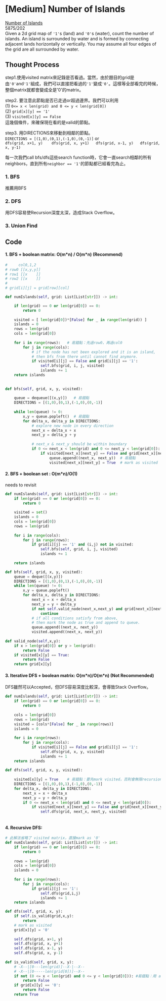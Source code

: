 # \[Medium\] Number of Islands

[Number of Islands](https://leetcode.com/problems/number-of-islands/)  
5875/202  
Given a 2d grid map of `'1'`s \(land\) and `'0'`s \(water\), count the number of islands. An island is surrounded by water and is formed by connecting adjacent lands horizontally or vertically. You may assume all four edges of the grid are all surrounded by water.

## Thought Process

step1.使用visited matrix來記錄是否看過。當然，由於題目的grid是由`'0'`and`'1'`組成，我們可以直接把看過的`'1'`變成`'0'`。這樣等全部看完的時候，整個matrix就都會變成全是'0'的matrix。

step2. 要注意此節點是否已走過or超過邊界。我們可以利用  
\(1\) `0<= x < len(grid) and 0 <= y < len(grid[0])`   
\(2\) `grid[x][y] == '1'`  
\(3\) `visited[x][y] == False`  
這幾個條件，來確保現在看的是valid的節點。

step3. 用DIRECTIONS來移動到相鄰的節點。  
`DIRECTIONS = [(1,0),(0,1),(-1,0),(0,-1)]` or  
`dfs(grid, x+1, y)   
dfs(grid, x, y+1)  
dfs(grid, x-1, y)  
dfs(grid, x, y-1)`

每一次我們call bfs/dfs這些search function時，它會一直search相鄰的所有neighbors，直到所有`neighbor == '1'`的節點都已經看完為止。

### 1. BFS

推薦用BFS

### 2. DFS

用DFS容易使Recursion深度太深，造成Stack Overflow。

### 3. Union Find

## Code

#### 1. BFS + boolean matrix: O\(m\*n\) / O\(m\*n\) \(Recommend\)

```python
#     col0,1,2 
# row0 [[x,y,y]]
# row1 [[x    ]]
# row2 [[x    ]]
#
# grid[i][j] = grid[row][col]

def numIslands(self, grid: List[List[str]]) -> int:

    if len(grid) == 0 or len(grid[0]) == 0:
        return 0
    
    visited = [ len(grid[0])*[False] for _ in range(len(grid)) ]
    islands = 0
    rows = len(grid)
    cols = len(grid[0]) 
    
    for i in range(rows):   # 易錯點：先過row0，再過col0
        for j in range(cols):
            # if the node has not been explored and it is an island, 
            # then bfs from there until cannot find anymore.
            if visited[i][j] == False and grid[i][j] == '1':
                self.bfs(grid, i, j, visited)
                islands += 1
    return islands    
                
    
def bfs(self, grid, x, y, visited):
    
    queue = dequeue([(x,y)])   # 易錯點
    DIRECTIONS = [(1,0),(0,1),(-1,0),(0,-1)]
    
    while len(queue) != 0:
        x,y = queue.popleft()  # 易錯點
        for delta_x, delta_y in DIRECTIONS:
            # explore new node in every direction
            next_x = delta_x + x
            next_y = delta_y + y
            
            # next_x & next_y should be within boundary
            if 0 <= next_x < len(grid) and 0 <= next_y < len(grid[0]):
                if visited[next_x][next_y] == False and grid[next_x][next_y] == '1':
                    queue.append((next_x, next_y))  # 易錯點
                    visited[next_x][next_y] = True  # mark as visited
```

#### 2. BFS + boolean set : O\(m\*n\)/O\(1\)

needs to revisit

```python
def numIslands(self, grid: List[List[str]]) -> int:
    if len(grid) == 0 or len(grid[0]) == 0:
        return 0
    
    visited = set()
    islands = 0
    cols = len(grid[0])
    rows = len(grid)
    
    for i in range(cols):
        for j in range(rows):
            if grid[i][j] == '1' and (i,j) not in visited:
                self.bfs(self, grid, i, j, visited)
                islands += 1
    
    return islands 

def bfs(self, grid, x, y, visited):
    queue = deque([(x,y)])
    DIRECTIONS = [(1,0),(0,1),(-1,0),(0,-1)]
    while len(queue) != 0:
        x,y = queue.popleft()
        for delta_x, delta_y in DIRECTIONS:
            next_x = x + delta_x
            next_y = y + delta_y
            if not self.valid_node(next_x,next_y) and grid[next_x][next_y] == '0':
                continue
            # if all conditions satisfy from above, 
            # then mark the node as true and append to queue.
            queue.append((next_x, next_y))
            visited.append((next_x, next_y))
            
def valid_node(self,x,y):
    if x > len(grid[0]) or y > len(grid):
        return False
    if visited[x][y] == True:
        return False
    return grid[x][y]
```

#### 3. Iterative DFS + boolean matrix: O\(m\*n\)/O\(m\*n\) \(Not Recommended\)

DFS雖然可以Accepted，但DFS容易深度比較深，會導致Stack Overflow。

```python
def numIslands(self, grid: List[List[str]]) -> int:
    if len(grid) == 0 or len(grid[0]) == 0:
        return 0
    
    cols = len(grid[0])
    rows = len(grid)
    visited = [cols*[False] for _ in range(rows)]
    islands = 0
    
    for i in range(rows):
        for j in range(cols):
            if visited[i][j] == False and grid[i][j] == '1':
                self.dfs(grid, x, y, visited)
                islands += 1
    return islands
    
def dfs(self, grid, x, y, visited):
    
    visited[x][y] = True    # 易錯點：要先mark visited，否則會無限recursion下去
    DIRECTIONS = [(1,0),(0,1),(-1,0),(0,-1)]
    for delta_x, delta_y in DIRECTIONS:
        next_x = x + delta_x
        next_y = y + delta_y
        if 0 <= next_x < len(grid) and 0 <= next_y < len(grid[0]):
            if visited[next_x][next_y] == False and grid[next_x][next_y] == '1':
                self.dfs(grid, next_x, next_y, visited)
    
```

#### 4. Recursive DFS: 

```python
# 此解法省略了 visited matrix，直接mark as '0'
def numIslands(self, grid: List[List[str]]) -> int:
    if len(grid) == 0 or len(grid[0]) == 0:
        return 0
    
    rows = len(grid) 
    cols = len(grid[0])
    islands = 0
    
    for i in range(rows):
        for j in range(cols):
            if grid[i][j] == '1':
                self.dfs(grid,i,j)
                islands += 1
    return islands

def dfs(self, grid, x, y):
    if self.is_valid(grid,x,y):
        return 
    # mark as visited
    grid[x][y] = '0'
    
    self.dfs(grid, x+1, y)
    self.dfs(grid, x, y+1)
    self.dfs(grid, x-1, y)
    self.dfs(grid, x, y-1)    
    
def is_valid(self, grid, x, y):
    # -X--|[0---len(grid)]--X-|--X--
    # -X--|[0-----len(grid[0])]--X--
    if not (0 <= x < len(grid) and 0 <= y < len(grid[0])): #易錯點：用 and
        return False
    if grid[x][y] == '0':
        return False
    return True
    
```

